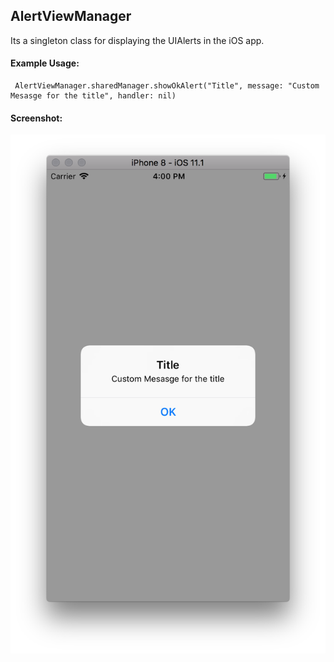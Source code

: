 ## AlertViewManager
Its a singleton class for displaying the UIAlerts in the iOS app.

#### Example Usage: 

     AlertViewManager.sharedManager.showOkAlert("Title", message: "Custom Mesasge for the title", handler: nil)
     
     
#### Screenshot:

![alt text](https://github.com/ApparaoMulpuri/AlertViewManager/blob/master/Screenshots/Screen%20Shot%202017-12-11%20at%204.00.42%20PM.png)
